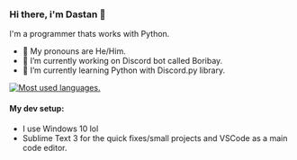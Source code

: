 ### Hi there, i'm Dastan 👋
I'm a programmer thats works with Python.

- 👦 My pronouns are He/Him.
- 🔭 I’m currently working on Discord bot called Boribay.
- 🌱 I’m currently learning Python with Discord.py library.

[![Most used languages.](https://github-readme-stats.vercel.app/api/top-langs/?username=Dositan&theme=onedark&layout=compact)](https://github.com/Dositan)

#### My dev setup:
- I use Windows 10 lol
- Sublime Text 3 for the quick fixes/small projects and VSCode as a main code editor.

